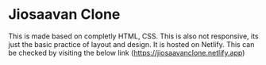 # Jiosaavan Clone
This is made based on completly HTML, CSS.
This is also not responsive, its just the basic practice of layout and design.
It is hosted on Netlify. 
This can be checked by visiting the below link
(https://jiosaavanclone.netlify.app)


